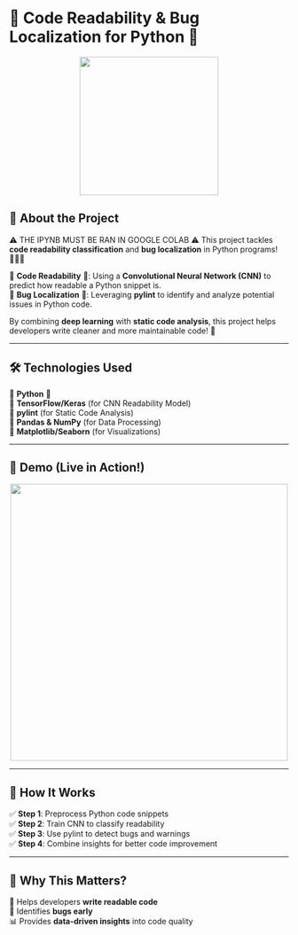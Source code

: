 # 🚀 Code Readability & Bug Localization for Python 🐍  

<div align="center">
  <img src="https://media.giphy.com/media/3oriO0OEd9QIDdllqo/giphy.gif" width="250px">
</div>

## 🌟 About the Project  
⚠️ THE IPYNB MUST BE RAN IN GOOGLE COLAB ⚠️
This project tackles **code readability classification** and **bug localization** in Python programs! 🧑‍💻✨  

🔹 **Code Readability** 📖: Using a **Convolutional Neural Network (CNN)** to predict how readable a Python snippet is.  
🔹 **Bug Localization** 🐛: Leveraging **pylint** to identify and analyze potential issues in Python code.  

By combining **deep learning** with **static code analysis**, this project helps developers write cleaner and more maintainable code! 🚀  

---

## 🛠️ Technologies Used  
🔹 **Python** 🐍  
🔹 **TensorFlow/Keras** (for CNN Readability Model)  
🔹 **pylint** (for Static Code Analysis)  
🔹 **Pandas & NumPy** (for Data Processing)  
🔹 **Matplotlib/Seaborn** (for Visualizations)  

---

## 🎥 Demo (Live in Action!)  
<div align="center">
  <img src="https://media.giphy.com/media/LmNwrBhejkK9EFP504/giphy.gif" width="500px">
</div>  

---

## 📂 How It Works  
✅ **Step 1**: Preprocess Python code snippets  
✅ **Step 2**: Train CNN to classify readability  
✅ **Step 3**: Use pylint to detect bugs and warnings  
✅ **Step 4**: Combine insights for better code improvement  

---

## 📌 Why This Matters?  
🌟 Helps developers **write readable code**  
🐛 Identifies **bugs early**  
📊 Provides **data-driven insights** into code quality  
